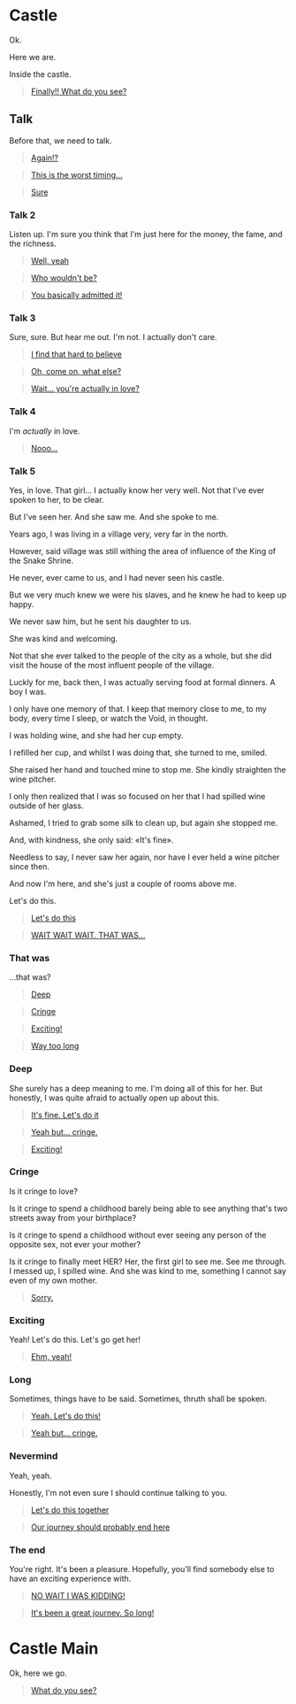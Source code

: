 # Castle

Ok.

Here we are.

Inside the castle.

> [Finally!! What do you see?](#talk)

## Talk

Before that, we need to talk.

> [Again!?](#talk-2)

> [This is the worst timing...](#talk-2)

> [Sure](#talk-2)

### Talk 2

Listen up. I'm sure you think that I'm just here for the money, the fame, and the richness.

> [Well, yeah](#talk-3)

> [Who wouldn't be?](#talk-3)

> [You basically admitted it!](#talk-3)

### Talk 3

Sure, sure. But hear me out. I'm not. I actually don't care.

> [I find that hard to believe](#talk-4)

> [Oh, come on, what else?](#talk-4)

> [Wait... you're actually in love?](#talk-5)

### Talk 4

I'm *actually* in love.

> [Nooo...](#talk-5)

### Talk 5

Yes, in love. That girl... I actually know her very well. Not that I've ever spoken to her, to be clear.

But I've seen her. And she saw me. And she spoke to me.

Years ago, I was living in a village very, very far in the north.

However, said village was still withing the area of influence of the King of the Snake Shrine.

He never, ever came to us, and I had never seen his castle.

But we very much knew we were his slaves, and he knew he had to keep up happy.

We never saw him, but he sent his daughter to us.

She was kind and welcoming.

Not that she ever talked to the people of the city as a whole, but she did visit the house of the most influent people of the village.

Luckly for me, back then, I was actually serving food at formal dinners. A boy I was.

I only have one memory of that. I keep that memory close to me, to my body, every time I sleep, or watch the Void, in thought.

I was holding wine, and she had her cup empty.

I refilled her cup, and whilst I was doing that, she turned to me, smiled.

She raised her hand and touched mine to stop me. She kindly straighten the wine pitcher.

I only then realized that I was so focused on her that I had spilled wine outside of her glass.

Ashamed, I tried to grab some silk to clean up, but again she stopped me.

And, with kindness, she only said: «It's fine».

Needless to say, I never saw her again, nor have I ever held a wine pitcher since then.

And now I'm here, and she's just a couple of rooms above me.

Let's do this.

> [Let's do this](#castle-main)

> [WAIT WAIT WAIT. THAT WAS...](#that-was)

### That was

...that was?

> [Deep](#deep)

> [Cringe](#cringe)

> [Exciting!](#exciting)

> [Way too long](#long)

### Deep

She surely has a deep meaning to me. I'm doing all of this for her. But honestly, I was quite afraid to actually open up about this.

> [It's fine. Let's do it](#castle-main)

> [Yeah but... cringe.](#cringe)

> [Exciting!](#exciting)

### Cringe

Is it cringe to love?

Is it cringe to spend a childhood barely being able to see anything that's two streets away from your birthplace?

Is it cringe to spend a childhood without ever seeing any person of the opposite sex, not ever your mother?

Is it cringe to finally meet HER? Her, the first girl to see me. See me through. I messed up, I spilled wine. And she was kind to me, something I cannot say even of my own mother.

> [Sorry.](#nevermind)

### Exciting

Yeah! Let's do this. Let's go get her!

> [Ehm, yeah!](#castle-main)

### Long

Sometimes, things have to be said. Sometimes, thruth shall be spoken.

> [Yeah. Let's do this!](#castle-main)

> [Yeah but... cringe.](#cringe)

### Nevermind

Yeah, yeah.

Honestly, I'm not even sure I should continue talking to you.

> [Let's do this together](#castle-main)

> [Our journey should probably end here](#the-end)

### The end

You're right. It's been a pleasure. Hopefully, you'll find somebody else to have an exciting experience with.

> [NO WAIT I WAS KIDDING!](#castle-main)

> [It's been a great journey. So long!](main.md#introduzione-personaggio)

# Castle Main

Ok, here we go.

> [What do you see?](castle2.md#main)
